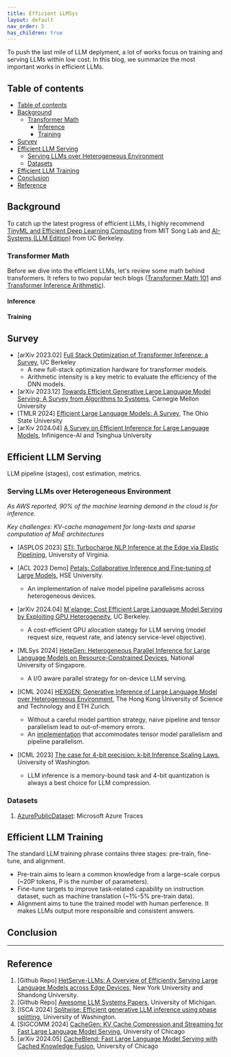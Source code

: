 ```yaml
---
title: Efficient LLMSys
layout: default
nav_order: 5
has_children: true
---
```

To push the last mile of LLM deplyment, a lot of works focus on training and serving LLMs within low cost. In this blog, we summarize the most important works in efficient LLMs.

## Table of contents
- [Table of contents](#table-of-contents)
- [Background](#background)
  - [Transformer Math](#transformer-math)
    - [Inference](#inference)
    - [Training](#training)
- [Survey](#survey)
- [Efficient LLM Serving](#efficient-llm-serving)
  - [Serving LLMs over Heterogeneous Environment](#serving-llms-over-heterogeneous-environment)
  - [Datasets](#datasets)
- [Efficient LLM Training](#efficient-llm-training)
- [Conclusion](#conclusion)
- [Reference](#reference)

## Background
To catch up the latest progress of efficient LLMs, I highly recommend [TinyML and Efficient Deep Learning Computing](https://hanlab.mit.edu/courses/2023-fall-65940) from MIT Song Lab and [AI-Systems (LLM Edition)](https://learning-systems.notion.site/AI-Systems-LLM-Edition-294-162-Fall-2023-661887583bd340fa851e6a8da8e29abb) from UC Berkeley.

### Transformer Math
Before we dive into the efficient LLMs, let's review some math behind transformers. It refers to two popular tech blogs ([Transformer Math 101](https://blog.eleuther.ai/transformer-math/) and [Transformer Inference Arithmetic](https://kipp.ly/transformer-inference-arithmetic/)).

#### Inference

#### Training


## Survey
- [arXiv 2023.02] [Full Stack Optimization of Transformer Inference: a Survey](https://arxiv.org/abs/2302.14017), UC Berkeley
  - A new full-stack optimization hardware for transformer models.
  - Arithmetic intensity is a key metric to evaluate the efficiency of the DNN models.
- [arXiv 2023.12] [Towards Efficient Generative Large Language Model Serving: A Survey from Algorithms to Systems](https://arxiv.org/pdf/2312.15234), Carnegie Mellon University
- [TMLR 2024] [Efficient Large Language Models: A Survey](https://github.com/AIoT-MLSys-Lab/Efficient-LLMs-Survey), The Ohio State University
- [arXiv 2024.04] [A Survey on Efficient Inference for Large Language Models](https://arxiv.org/abs/2404.14294), Infinigence-AI and Tsinghua University

## Efficient LLM Serving
LLM pipeline (stages), cost estimation, metrics.

### Serving LLMs over Heterogeneous Environment

_As AWS reported, 90% of the machine learning demand in the cloud is for inference._

_Key challenges: KV-cache management for long-texts and sparse computation of MoE architectures_

- [ASPLOS 2023] [STI: Turbocharge NLP Inference at the Edge via Elastic
Pipelining](https://arxiv.org/pdf/2207.05022), University of Virginia.

- [ACL 2023 Demo] [Petals: Collaborative Inference and Fine-tuning of Large Models](https://aclanthology.org/2023.acl-demo.54/), HSE University.
  - An implementation of naive model pipeline parallelisms across heterogeneous devices. 

- [arXiv 2024.04] [M´elange: Cost Efficient Large Language Model Serving by
Exploiting GPU Heterogeneity](https://arxiv.org/pdf/2404.14527), UC Berkeley.
  - A cost-efficient GPU allocation stategy for LLM serving (model request size, request rate, and latency service-level objective).

- [MLSys 2024] [HeteGen: Heterogeneous Parallel Inference for Large Language Models on Resource-Constrained Devices](https://arxiv.org/abs/2403.01164), National University of Singapore.
  - A I/O aware parallel strategy for on-device LLM serving.

- [ICML 2024] [HEXGEN: Generative Inference of Large Language Model over Heterogeneous Environment](https://arxiv.org/pdf/2311.11514), The Hong Kong University of Science and Technology and ETH Zurich.
    - Without a careful model partition strategy, naive pipeline and tensor parallelism lead to out-of-memory errors.
    - An [implementation](https://github.com/Relaxed-System-Lab/HexGen) that accommodates tensor model parallelism and pipeline parallelism. 
- [ICML 2023] [The case for 4-bit precision: k-bit Inference Scaling Laws](https://arxiv.org/abs/2212.09720), University of Washington.
  - LLM inference is a memory-bound task and 4-bit quantization is always a best choice for LLM compression. 


### Datasets
1. [AzurePublicDataset](https://github.com/Azure/AzurePublicDataset): Microsoft Azure Traces  

## Efficient LLM Training
The standard LLM training phrase contains three stages: pre-train, fine-tune, and alignment.

- Pre-train aims to learn a common knowledge from a large-scale corpus (~20P tokens, P is the number of parameters).
- Fine-tune targets to improve task-related capability on instruction dataset, such as machine translation (~1%-5% pre-train data).
- Alignment aims to tune the trained model with human perference. It makes LLMs output more responsible and consistent answers.


## Conclusion

---

## Reference
1. [Github Repo] [HetServe-LLMs: A Overview of Efficiently Serving Large Language Models across Edge Devices](https://github.com/Jason-cs18/HetServe-LLMs), New York University and Shandong University.
2. [Github Repo] [Awesome LLM Systems Papers](https://github.com/AmberLJC/LLMSys-PaperList), University of Michigan.
3. [ISCA 2024] [Splitwise: Efficient generative LLM inference using phase splitting](https://www.microsoft.com/en-us/research/publication/splitwise-efficient-generative-llm-inference-using-phase-splitting/), University of Washington.
4. [SIGCOMM 2024] [CacheGen: KV Cache Compression and Streaming for Fast Large Language Model Serving](https://arxiv.org/abs/2310.07240), University of Chicago
5. [arXiv 2024.05] [CacheBlend: Fast Large Language Model Serving with Cached Knowledge Fusion](https://arxiv.org/abs/2405.16444), University of Chicago